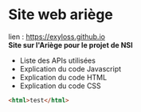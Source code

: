 # Site web ariège
lien : https://exyloss.github.io <br>
**Site sur l'Ariège pour le projet de NSI**
<ul>
  <li>Liste des APIs utilisées</li>
  <li>Explication du code Javascript</li>
  <li>Explication du code HTML</li>
  <li>Explication du code CSS</li>
</ul>

```html
<html>test</html>
```
